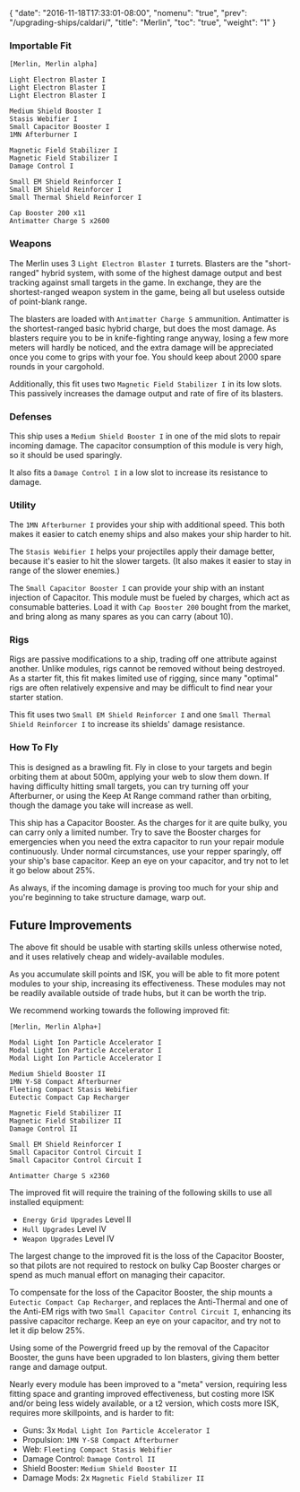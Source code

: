 {
  "date": "2016-11-18T17:33:01-08:00",
  "nomenu": "true",
  "prev": "/upgrading-ships/caldari/",
  "title": "Merlin",
  "toc": "true",
  "weight": "1"
}

### Importable Fit
    [Merlin, Merlin alpha]

    Light Electron Blaster I
    Light Electron Blaster I
    Light Electron Blaster I

    Medium Shield Booster I
    Stasis Webifier I
    Small Capacitor Booster I
    1MN Afterburner I

    Magnetic Field Stabilizer I
    Magnetic Field Stabilizer I
    Damage Control I

    Small EM Shield Reinforcer I
    Small EM Shield Reinforcer I
    Small Thermal Shield Reinforcer I

    Cap Booster 200 x11
    Antimatter Charge S x2600

### Weapons

The Merlin uses 3 `Light Electron Blaster I` turrets.
Blasters are the "short-ranged" hybrid system, with some of the highest damage output 
and best tracking against small targets in the game.  In exchange, they are the shortest-ranged
weapon system in the game, being all but useless outside of point-blank range.

The blasters are loaded with `Antimatter Charge S` ammunition.
Antimatter is the shortest-ranged basic hybrid charge, but does the most damage.
As blasters require you to be in knife-fighting range anyway,
losing a few more meters will hardly be noticed,
and the extra damage will be appreciated once you come to grips with your foe.
You should keep about 2000 spare rounds in your cargohold.

Additionally, this fit uses two `Magnetic Field Stabilizer I` in its low slots.
This passively increases the damage output and rate of fire of its blasters.

### Defenses

This ship uses a `Medium Shield Booster I` in one of the mid slots to repair incoming damage.
The capacitor consumption of this module is very high, so it should be used sparingly.

It also fits a `Damage Control I` in a low slot to increase its resistance to damage.

### Utility

The `1MN Afterburner I` provides your ship with additional speed. This both makes it easier to
catch enemy ships and also makes your ship harder to hit.

The `Stasis Webifier I` helps your projectiles apply their damage better, because it's easier to hit
the slower targets. (It also makes it easier to stay in range of the slower enemies.)

The `Small Capacitor Booster I` can provide your ship with an instant injection of Capacitor.
This module must be fueled by charges, which act as consumable batteries.  Load it with 
`Cap Booster 200` bought from the market, and bring along as many spares as you can carry (about 10).

### Rigs

Rigs are passive modifications to a ship, trading off one attribute against another.
Unlike modules, rigs cannot be removed without being destroyed. 
As a starter fit, this fit makes limited use of rigging, since many "optimal" rigs
are often relatively expensive and may be difficult to find near your starter station.

This fit uses two `Small EM Shield Reinforcer I` and one `Small Thermal Shield Reinforcer I`
to increase its shields' damage resistance.

### How To Fly

This is designed as a brawling fit.  Fly in close to your targets
and begin orbiting them at about 500m, applying your web to slow them down.
If having difficulty hitting small targets, you can try turning off your Afterburner,
or using the Keep At Range command rather than orbiting, though the damage you take will increase as well.

This ship has a Capacitor Booster.  As the charges for it are quite bulky,
you can carry only a limited number.  Try to save the Booster charges for emergencies
when you need the extra capacitor to run your repair module continuously. 
Under normal circumstances, use your repper sparingly, off your ship's base capacitor.
Keep an eye on your capacitor, and try not to let it go below about 25%.

As always, if the incoming damage is proving too much for your ship
and you're beginning to take structure damage, warp out.

## Future Improvements

The above fit should be usable with starting skills unless otherwise noted,
and it uses relatively cheap and widely-available modules.  

As you accumulate skill points and ISK, you will be able to fit more potent
modules to your ship, increasing its effectiveness.  These modules may not be
readily available outside of trade hubs, but it can be worth the trip.

We recommend working towards the following improved fit:

    [Merlin, Merlin Alpha+]

    Modal Light Ion Particle Accelerator I
    Modal Light Ion Particle Accelerator I
    Modal Light Ion Particle Accelerator I

    Medium Shield Booster II
    1MN Y-S8 Compact Afterburner
    Fleeting Compact Stasis Webifier
    Eutectic Compact Cap Recharger

    Magnetic Field Stabilizer II
    Magnetic Field Stabilizer II
    Damage Control II

    Small EM Shield Reinforcer I
    Small Capacitor Control Circuit I
    Small Capacitor Control Circuit I

    Antimatter Charge S x2360

The improved fit will require the training of the following skills to use all installed equipment:

* `Energy Grid Upgrades` Level II
* `Hull Upgrades` Level IV
* `Weapon Upgrades` Level IV

The largest change to the improved fit is the loss of the Capacitor Booster,
so that pilots are not required to restock on bulky Cap Booster charges or spend
as much manual effort on managing their capacitor.

To compensate for the loss of the Capacitor Booster, the ship mounts a `Eutectic Compact Cap Recharger`,
and replaces the Anti-Thermal and one of the Anti-EM rigs with two `Small Capacitor Control Circuit I`, enhancing its passive capacitor recharge.  Keep an eye on your capacitor, and try
not to let it dip below 25%.

Using some of the Powergrid freed up by the removal of the Capacitor Booster,
the guns have been upgraded to Ion blasters, giving them better range and damage output.

Nearly every module has been improved to a "meta" version, requiring less fitting space
and granting improved effectiveness, but costing more ISK and/or being less widely available,
or a t2 version, which costs more ISK, requires more skillpoints, and is harder to fit:

 * Guns: 3x `Modal Light Ion Particle Accelerator I`
 * Propulsion: `1MN Y-S8 Compact Afterburner`
 * Web: `Fleeting Compact Stasis Webifier`
 * Damage Control: `Damage Control II`
 * Shield Booster: `Medium Shield Booster II`
 * Damage Mods: 2x `Magnetic Field Stabilizer II`
